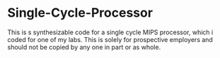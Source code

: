 # Single-Cycle-Processor

This is s synthesizable code for a single cycle MIPS processor, which i coded for one of my labs. This is solely for prospective employers and should not be copied by any one in part or as whole.
